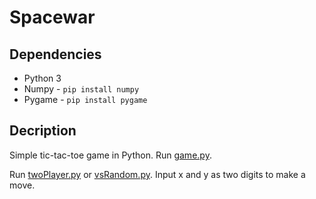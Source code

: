# Spacewar

## Dependencies

- Python 3
- Numpy - `pip install numpy`
- Pygame - `pip install pygame`

## Decription

Simple tic-tac-toe game in Python. Run [game.py](./game.py).

Run [twoPlayer.py](./twoPlayer.py) or [vsRandom.py](./vsRandom.py). Input x and y as two digits to make a move.
